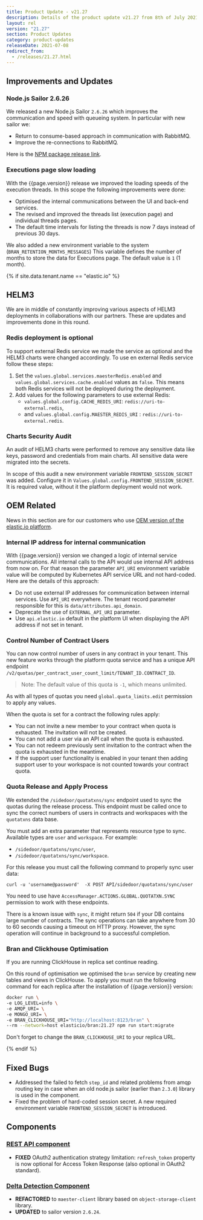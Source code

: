 ```yaml
---
title: Product Update - v21.27
description: Details of the product update v21.27 from 8th of July 2021.
layout: rel
version: "21.27"
section: Product Updates
category: product-updates
releaseDate: 2021-07-08
redirect_from:
  - /releases/21.27.html
---
```


## Improvements and Updates

### Node.js Sailor 2.6.26

We released a new Node.js Sailor `2.6.26` which improves the communication and
speed with queueing system. In particular with new sailor we:

*   Return to consume-based approach in communication with RabbitMQ.
*   Improve the re-connections to RabbitMQ.

Here is the [NPM package release link](https://www.npmjs.com/package/elasticio-sailor-nodejs/v/2.6.26).

### Executions page slow loading

With the {{page.version}} release we improved the loading speeds of the execution
threads. In this scope the following improvements were done:

*   Optimised the internal communications between the UI and back-end services.
*   The revised and improved the threads list (execution page) and individual threads pages.
*   The default time intervals for listing the threads is now 7 days instead of previous 30 days.

We also added a new environment variable to the system (`BRAN_RETENTION_MONTHS_MESSAGES`)
This variable defines the number of months to store the data for Executions page.
The default value is `1` (1 month).

{% if site.data.tenant.name == "elastic.io" %}

## HELM3

We are in middle of constantly improving various aspects of HELM3 deployments in
collaborations with our partners. These are updates and improvements done in
this round.

### Redis deployment is optional

To support external Redis service we made the service as optional and the HELM3
charts were changed accordingly. To use en external Redis service follow these
steps:

1.  Set the `values.global.services.maesterRedis.enabled` and `values.global.services.cache.enabled` values as `false`. This means both Redis services will not be deployed during the deployment.
2.  Add values for the following parameters to use external Redis:
    *   `values.global.config.CACHE_REDIS_URI`: `redis://uri-to-external.redis`,
    *   and `values.global.config.MAESTER_REDIS_URI` : `redis://uri-to-external.redis`.

### Charts Security Audit

An audit of HELM3 charts were performed to remove any sensitive data like keys, password
and credentials from main charts. All sensitive data were migrated into the secrets.

In scope of this audit a new environment variable `FRONTEND_SESSION_SECRET` was added.
Configure it in `Values.global.config.FRONTEND_SESSION_SECRET`. It is required value,
without it the platform deployment would not work.

## OEM Related

News in this section are for our customers who use
[OEM version of the elastic.io platform](https://www.elastic.io/saas-embedded-integration/).

### Internal IP address for internal communication

With {{page.version}} version we changed a logic of internal service communications.
All internal calls to the API would use internal API address from now on. For that
reason the parameter `API_URI` environment variable value will be computed by Kubernetes
API service URL and not hard-coded. Here are the details of this approach:

*   Do not use external IP addresses for communication between internal services. Use `API_URI` everywhere. The tenant record parameter responsible for this is `data/attributes.api_domain`.
*   Deprecate the use of `EXTERNAL_API_URI` parameter.
*   Use `api.elastic.io` default in the platform UI when displaying the API address if not set in tenant.

### Control Number of Contract Users

You can now control number of users in any contract in your tenant. This new
feature works through the platform quota service and has a unique API endpoint
`/v2/quotas/per_contract_user_count_limit/TENANT_ID.CONTRACT_ID`.

> Note: The default value of this quota is `-1`, which means unlimited.

As with all types of quotas you need `global.quota_limits.edit` permission to
apply any values.

When the quota is set for a contract the following rules apply:

*   You can not invite a new member to your contract when quota is exhausted. The invitation will not be created.
*   You can not add a user via an API call when the quota is exhausted.
*   You can not redeem previously sent invitation to the contract when the quota is exhausted in the meantime.
*   If the support user functionality is enabled in your tenant then adding support user to your workspace is not counted towards your contract quota.

### Quota Release and Apply Process

We extended the `/sidedoor/quotatxns/sync` endpoint used to sync the quotas during
the release process. This endpoint must be called once to sync the correct numbers
of users in contracts and workspaces with the `quotatxns` data base.

You must add an extra parameter that represents resource type to sync. Available
types are `user` and `workspace`. For example:

*   `/sidedoor/quotatxns/sync/user`,
*   `/sidedoor/quotatxns/sync/workspace`.

For this release you must call the following command to properly sync user data:

`curl -u 'username@password'  -X POST API/sidedoor/quotatxns/sync/user`

You need to use have `AccessManager.ACTIONS.GLOBAL.QUOTATXN.SYNC` permission to
work with these endpoints.

There is a known issue with `sync`, it might return `504` if your DB contains large
number of contracts. The sync operations can take anywhere from 30 to 60 seconds
causing a timeout on HTTP proxy. However, the sync operation will continue in
background to a successful completion.

### Bran and Clickhouse Optimisation

If you are running ClickHouse in replica set continue reading.

On this round of optimisation we optimised the `bran` service by creating new
tables and views in ClickHouse. To apply you must run the following command
for each replica after the installation of {{page.version}} version:

```sh
docker run \
-e LOG_LEVEL=info \
-e AMQP_URI= \
-e MONGO_URI= \
-e BRAN_CLICKHOUSE_URI="http://localhost:8123/bran" \
--rm --network=host elasticio/bran:21.27 npm run start:migrate
```
Don't forget to change the `BRAN_CLICKHOUSE_URI` to your replica URL.

{% endif %}

## Fixed Bugs

*   Addressed the failed to fetch `step_id` and related problems from amqp routing key in case when an old node.js sailor (earlier than `2.3.0`) library is used in the component.
*   Fixed the problem of hard-coded session secret. A new required environment variable `FRONTEND_SESSION_SECRET` is introduced.

## Components

### [REST API component](/components/rest-api/)

*   **FIXED** OAuth2 authentication strategy limitation: `refresh_token` property is now optional for Access Token Response (also optional in OAuth2 standard).

### [Delta Detection Component](/components/delta-detection)

*   **REFACTORED** to `maester-client` library based on `object-storage-client` library.
*   **UPDATED** to sailor version `2.6.24`.
